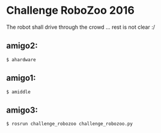 # Challenge RoboZoo 2016

The robot shall drive through the crowd ... rest is not clear :/

## amigo2:
	$ ahardware

## amigo1:
	$ amiddle

## amigo3:
	$ rosrun challenge_robozoo challenge_robozoo.py
